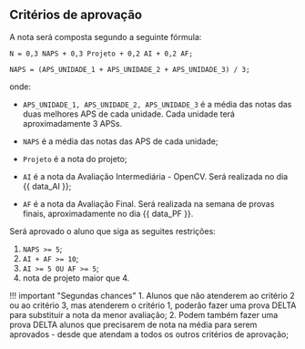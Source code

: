 <style>
section.progress-section.show {
    width: 1024px;
}


section.progress-section.show iframe {
    width: 100%;
    height: 80vh;
}

</style>

## Critérios de aprovação

A nota será composta segundo a seguinte fórmula:

```
N = 0,3 NAPS + 0,3 Projeto + 0,2 AI + 0,2 AF;

NAPS = (APS_UNIDADE_1 + APS_UNIDADE_2 + APS_UNIDADE_3) / 3;
```
onde:

* `APS_UNIDADE_1, APS_UNIDADE_2, APS_UNIDADE_3` é a média das notas das duas melhores APS de cada unidade. Cada unidade terá aproximadamente 3 APSs.

* `NAPS` é a média das notas das APS de cada unidade;

* `Projeto` é a nota do projeto;

* `AI` é a nota da Avaliação Intermediária - OpenCV. Será realizada no dia {{ data_AI }};

* `AF` é a nota da Avaliação Final. Será realizada na semana de provas finais, 
aproximadamente no dia {{ data_PF }}.

Será aprovado o aluno que siga as seguites restrições:

1. `NAPS >= 5`;
2. `AI + AF >= 10`;
3. `AI >= 5 OU AF >= 5`;
4. nota de projeto maior que 4.

!!! important "Segundas chances"
    1. Alunos que não atenderem ao critério 2 ou ao critério 3, mas atenderem o critério 1, poderão fazer uma prova DELTA para substituir a nota da menor avaliação;
    2. Podem também fazer uma prova DELTA alunos que precisarem de nota na média para serem aprovados - desde que atendam a todos os outros critérios de aprovação;


